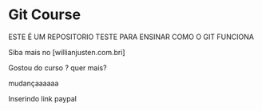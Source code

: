 

# Git Course

ESTE É UM REPOSITORIO TESTE PARA ENSINAR COMO O GIT FUNCIONA

Siba mais no [willianjusten.com.bri]

Gostou do curso ? quer mais?

mudançaaaaaa

Inserindo link paypal
